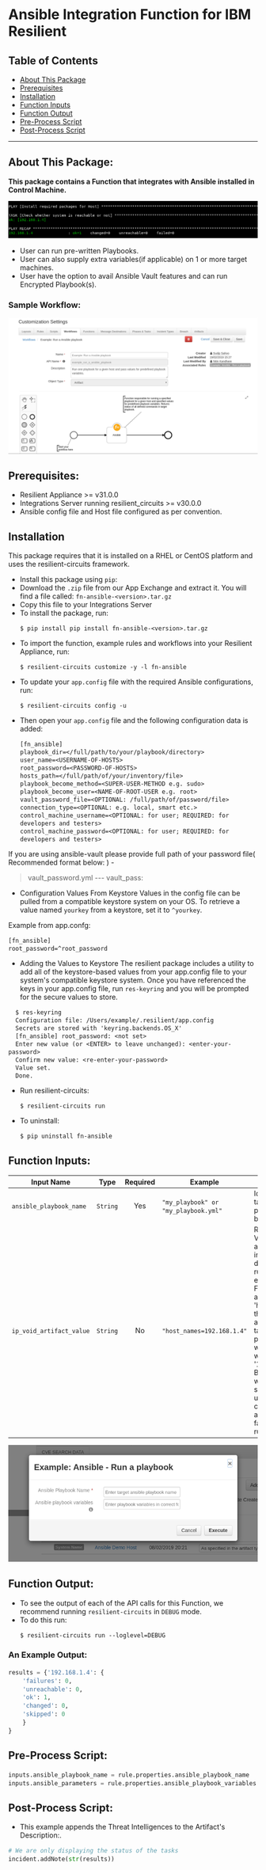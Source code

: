 # Ansible Integration Function for IBM Resilient

## Table of Contents
  - [About This Package](#about-this-package)
  - [Prerequisites](#prerequisites)
  - [Installation](#installation)
  - [Function Inputs](#function-inputs)
  - [Function Output](#function-output)
  - [Pre-Process Script](#pre-process-script)
  - [Post-Process Script](#post-process-script)
---

## About This Package:
**This package contains a Function that integrates with Ansible installed in Control Machine.**

 ![screenshot](./screenshots/0.png)

* User can run pre-written Playbooks.
* User can also supply extra variables(if applicable) on 1 or more target machines.
* User have the option to avail Ansible Vault features and can run Encrypted Playbook(s).

### Sample Workflow:
 ![screenshot](./screenshots/1.png)

## Prerequisites:
* Resilient Appliance >= v31.0.0
* Integrations Server running resilient_circuits >= v30.0.0
* Ansible config file and Host file configured as per convention.


## Installation    
This package requires that it is installed on a RHEL or CentOS platform and uses the resilient-circuits framework.    
* Install this package using `pip`:
* Download the `.zip` file from our App Exchange and extract it. You will find a file called: `fn-ansible-<version>.tar.gz`
* Copy this file to your Integrations Server
* To install the package, run:
    ```
    $ pip install pip install fn-ansible-<version>.tar.gz
    ```
* To import the function, example rules and workflows into your Resilient Appliance, run:
    ```
    $ resilient-circuits customize -y -l fn-ansible
    ```
* To update your `app.config` file with the required Ansible configurations, run:
    ```
    $ resilient-circuits config -u
    ```
* Then open your `app.config` file and the following configuration data is added:
    ```
    [fn_ansible]
    playbook_dir=</full/path/to/your/playbook/directory>
    user_name=<USERNAME-OF-HOSTS>
    root_password=<PASSWORD-OF-HOSTS>
    hosts_path=</full/path/of/your/inventory/file>
    playbook_become_method=<SUPER-USER-METHOD e.g. sudo>
    playbook_become_user=<NAME-OF-ROOT-USER e.g. root>
    vault_password_file=<OPTIONAL: /full/path/of/password/file>
    connection_type=<OPTIONAL: e.g. local, smart etc.>
    control_machine_username=<OPTIONAL: for user; REQUIRED: for developers and testers>
    control_machine_password=<OPTIONAL: for user; REQUIRED: for developers and testers>
    ```

If you are using ansible-vault please provide full path of your password file( Recommended format below: ) -
> vault_password.yml
    ---
    vault_pass: <your-password>

* Configuration Values From Keystore
Values in the config file can be pulled from a compatible keystore system on your OS. To retrieve a value named `yourkey` from a keystore, set it to `^yourkey`.

Example from app.confg:

```
[fn_ansible]
root_password=^root_password

```
* Adding the Values to Keystore
The resilient package includes a utility to add all of the keystore-based values from your app.config file to your system's compatible keystore system. Once you have referenced the keys in your app.config file, run `res-keyring` and you will be prompted for the secure values to store.

```
  $ res-keyring 
  Configuration file: /Users/example/.resilient/app.config
  Secrets are stored with 'keyring.backends.OS_X'
  [fn_ansible] root_password: <not set>
  Enter new value (or <ENTER> to leave unchanged): <enter-your-password>
  Confirm new value: <re-enter-your-password>
  Value set.
  Done.

```
* Run resilient-circuits:
    ```
    $ resilient-circuits run
    ```
* To uninstall:
    ```
    $ pip uninstall fn-ansible
    ```

## Function Inputs:
| Input Name | Type | Required | Example | Info |
| ------------- | :--: | :-------:| ------- | ---- |
| `ansible_playbook_name` | `String` | Yes | `"my_playbook" or "my_playbook.yml"` | Identifies target playbook to be run |
| `ip_void_artifact_value` | `String` | No | `"host_names=192.168.1.4"` | Replaces Variables with acutal values in Playbool during runtime. In example here Function will assume that 'host_name' is the variable and used in target playbook and will  replace it with '192.168.1.4'. Be careful with any extra space and unwanted character(s) as it will cause failure in runtime.|

 ![screenshot](./screenshots/2.png)
## Function Output:
* To see the output of each of the API calls for this Function, we recommend running `resilient-circuits` in `DEBUG` mode.
* To do this run:
    ```
    $ resilient-circuits run --loglevel=DEBUG
    ```

### An Example Output:
```python
results = {'192.168.1.4': { 
    'failures': 0, 
    'unreachable': 0, 
    'ok': 1, 
    'changed': 0, 
    'skipped': 0
    }
}
```
## Pre-Process Script:

```python
inputs.ansible_playbook_name = rule.properties.ansible_playbook_name
inputs.ansible_parameters = rule.properties.ansible_playbook_variables
```

## Post-Process Script:
* This example appends the Threat Intelligences to the Artifact's Description:.
```python
# We are only displaying the status of the tasks
incident.addNote(str(results))
```
